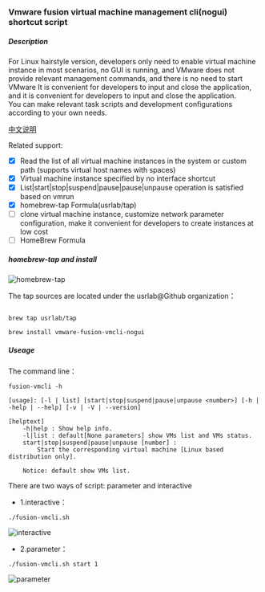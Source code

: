 ### Vmware fusion virtual machine management cli(nogui) shortcut script

##### Description
For Linux hairstyle version, developers only need to enable virtual machine instance in most scenarios, no GUI is running, and VMware does not provide relevant management commands, and there is no need to start VMware It is convenient for developers to input and close the application, and it is convenient for developers to input and close the application.   
You can make relevant task scripts and development configurations according to your own needs.  
  
[中文说明](https://github.com/iotd/vmware-fusion-vmcli-nogui/blob/main/README_CN.md)  
  
Related support:
  
- [x] Read the list of all virtual machine instances in the system or custom path (supports virtual host names with spaces)
- [x] Virtual machine instance specified by no interface shortcut
- [x] List|start|stop|suspend|pause|pause|unpause operation is satisfied based on vmrun
- [x] homebrew-tap Formula(usrlab/tap)
- [ ] clone virtual machine instance, customize network parameter configuration, make it convenient for developers to create instances at low cost
- [ ] HomeBrew Formula

##### homebrew-tap and install

![homebrew-tap](https://github.com/iotd/vmware-fusion-vmcli-nogui/blob/main/images/homebrew-tap.png)

The tap sources are located under the usrlab@Github organization：

```

brew tap usrlab/tap

brew install vmware-fusion-vmcli-nogui

```

##### Useage

The command line：

```
fusion-vmcli -h
```

```
[usage]: [-l | list] [start|stop|suspend|pause|unpause <number>] [-h | -help | --help] [-v | -V | --version]

[helptext]
    -h|help : Show help info.
    -l|list : default[None parameters] show VMs list and VMs status.
    start|stop|suspend|pause|unpause [number] : 
        Start the corresponding virtual machine [Linux based distribution only].
    
    Notice: default show VMs list.

```

There are two ways of script: parameter and interactive

* 1.interactive：
```
./fusion-vmcli.sh
```
![interactive](https://github.com/iotd/vmware-fusion-vmcli-nogui/blob/main/images/sample-01.png)

* 2.parameter：
```
./fusion-vmcli.sh start 1
```
![parameter](https://github.com/iotd/vmware-fusion-vmcli-nogui/blob/main/images/sample-02.png)
